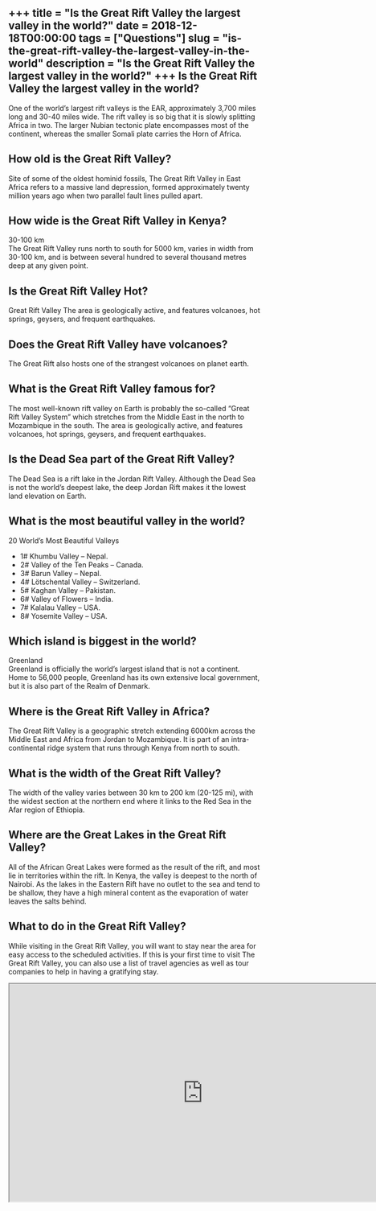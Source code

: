+++
title = "Is the Great Rift Valley the largest valley in the world?"
date = 2018-12-18T00:00:00
tags = ["Questions"]
slug = "is-the-great-rift-valley-the-largest-valley-in-the-world"
description = "Is the Great Rift Valley the largest valley in the world?"
+++
Is the Great Rift Valley the largest valley in the world?
---------------------------------------------------------

One of the world’s largest rift valleys is the EAR, approximately 3,700 miles long and 30-40 miles wide. The rift valley is so big that it is slowly splitting Africa in two. The larger Nubian tectonic plate encompasses most of the continent, whereas the smaller Somali plate carries the Horn of Africa.

How old is the Great Rift Valley?
---------------------------------

Site of some of the oldest hominid fossils, The Great Rift Valley in East Africa refers to a massive land depression, formed approximately twenty million years ago when two parallel fault lines pulled apart.

How wide is the Great Rift Valley in Kenya?
-------------------------------------------

30-100 km  
The Great Rift Valley runs north to south for 5000 km, varies in width from 30-100 km, and is between several hundred to several thousand metres deep at any given point.

Is the Great Rift Valley Hot?
-----------------------------

Great Rift Valley The area is geologically active, and features volcanoes, hot springs, geysers, and frequent earthquakes.

Does the Great Rift Valley have volcanoes?
------------------------------------------

The Great Rift also hosts one of the strangest volcanoes on planet earth.

What is the Great Rift Valley famous for?
-----------------------------------------

The most well-known rift valley on Earth is probably the so-called “Great Rift Valley System” which stretches from the Middle East in the north to Mozambique in the south. The area is geologically active, and features volcanoes, hot springs, geysers, and frequent earthquakes.

Is the Dead Sea part of the Great Rift Valley?
----------------------------------------------

The Dead Sea is a rift lake in the Jordan Rift Valley. Although the Dead Sea is not the world’s deepest lake, the deep Jordan Rift makes it the lowest land elevation on Earth.

What is the most beautiful valley in the world?
-----------------------------------------------

20 World’s Most Beautiful Valleys

- 1# Khumbu Valley – Nepal.
- 2# Valley of the Ten Peaks – Canada.
- 3# Barun Valley – Nepal.
- 4# Lötschental Valley – Switzerland.
- 5# Kaghan Valley – Pakistan.
- 6# Valley of Flowers – India.
- 7# Kalalau Valley – USA.
- 8# Yosemite Valley – USA.

Which island is biggest in the world?
-------------------------------------

Greenland  
Greenland is officially the world’s largest island that is not a continent. Home to 56,000 people, Greenland has its own extensive local government, but it is also part of the Realm of Denmark.

Where is the Great Rift Valley in Africa?
-----------------------------------------

The Great Rift Valley is a geographic stretch extending 6000km across the Middle East and Africa from Jordan to Mozambique. It is part of an intra-continental ridge system that runs through Kenya from north to south.

What is the width of the Great Rift Valley?
-------------------------------------------

The width of the valley varies between 30 km to 200 km (20-125 mi), with the widest section at the northern end where it links to the Red Sea in the Afar region of Ethiopia.

Where are the Great Lakes in the Great Rift Valley?
---------------------------------------------------

All of the African Great Lakes were formed as the result of the rift, and most lie in territories within the rift. In Kenya, the valley is deepest to the north of Nairobi. As the lakes in the Eastern Rift have no outlet to the sea and tend to be shallow, they have a high mineral content as the evaporation of water leaves the salts behind.

What to do in the Great Rift Valley?
------------------------------------

While visiting in the Great Rift Valley, you will want to stay near the area for easy access to the scheduled activities. If this is your first time to visit The Great Rift Valley, you can also use a list of travel agencies as well as tour companies to help in having a gratifying stay.

<iframe allow="accelerometer; autoplay; clipboard-write; encrypted-media; gyroscope; picture-in-picture" allowfullscreen="" class="__youtube_prefs__  epyt-is-override  no-lazyload" data-no-lazy="1" data-origheight="433" data-origwidth="770" data-skipgform_ajax_framebjll="" height="433" id="_ytid_85312" loading="lazy" src="https://www.youtube.com/embed/1_mHLEPFVNY?enablejsapi=1&autoplay=0&cc_load_policy=0&cc_lang_pref=&iv_load_policy=1&loop=0&modestbranding=0&rel=1&fs=1&playsinline=0&autohide=2&theme=dark&color=red&controls=1&" title="YouTube player" width="770"></iframe>